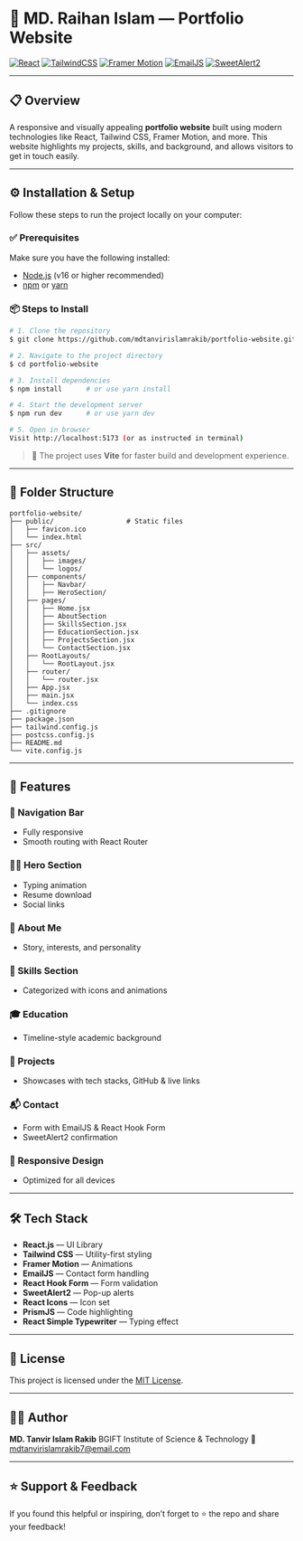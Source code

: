 # 💼 MD. Raihan Islam — Portfolio Website

[![React](https://img.shields.io/badge/React-20232A?style=for-the-badge\&logo=react\&logoColor=61DAFB)](https://reactjs.org/)
[![TailwindCSS](https://img.shields.io/badge/Tailwind_CSS-0EA5E9?style=for-the-badge\&logo=tailwind-css\&logoColor=white)](https://tailwindcss.com/)
[![Framer Motion](https://img.shields.io/badge/Framer_Motion-EF4A8A?style=for-the-badge\&logo=framer\&logoColor=white)](https://www.framer.com/motion/)
[![EmailJS](https://img.shields.io/badge/EmailJS-333333?style=for-the-badge\&logo=email\&logoColor=white)](https://www.emailjs.com/)
[![SweetAlert2](https://img.shields.io/badge/SweetAlert2-F27B9B?style=for-the-badge\&logo=sweetalert2\&logoColor=white)](https://sweetalert2.github.io/)

---


## 📋 Overview

A responsive and visually appealing **portfolio website** built using modern technologies like React, Tailwind CSS, Framer Motion, and more. This website highlights my projects, skills, and background, and allows visitors to get in touch easily.

---

## ⚙️ Installation & Setup

Follow these steps to run the project locally on your computer:

### ✅ Prerequisites

Make sure you have the following installed:

* [Node.js](https://nodejs.org/) (v16 or higher recommended)
* [npm](https://www.npmjs.com/) or [yarn](https://yarnpkg.com/)

### 📦 Steps to Install

```bash
# 1. Clone the repository
$ git clone https://github.com/mdtanvirislamrakib/portfolio-website.git

# 2. Navigate to the project directory
$ cd portfolio-website

# 3. Install dependencies
$ npm install      # or use yarn install

# 4. Start the development server
$ npm run dev      # or use yarn dev

# 5. Open in browser
Visit http://localhost:5173 (or as instructed in terminal)
```

> 🔄 The project uses **Vite** for faster build and development experience.

---

## 📁 Folder Structure

```
portfolio-website/
├── public/                  # Static files
│   ├── favicon.ico
│   └── index.html
├── src/
│   ├── assets/
│   │   ├── images/
│   │   └── logos/
│   ├── components/
│   │   ├── Navbar/
│   │   ├── HeroSection/
│   ├── pages/
│   │   ├── Home.jsx
│   │   ├── AboutSection
│   │   ├── SkillsSection.jsx
│   │   ├── EducationSection.jsx
│   │   ├── ProjectsSection.jsx
│   │   └── ContactSection.jsx
│   ├── RootLayouts/
│   │   └── RootLayout.jsx
│   ├── router/
│   │   └── router.jsx
│   ├── App.jsx
│   ├── main.jsx
│   └── index.css
├── .gitignore
├── package.json
├── tailwind.config.js
├── postcss.config.js
├── README.md
└── vite.config.js
```

---

## 🚀 Features

### 🧭 Navigation Bar

* Fully responsive
* Smooth routing with React Router

### 👨‍💻 Hero Section

* Typing animation
* Resume download
* Social links

### 🙋 About Me

* Story, interests, and personality

### 🧠 Skills Section

* Categorized with icons and animations

### 🎓 Education

* Timeline-style academic background

### 📂 Projects

* Showcases with tech stacks, GitHub & live links

### 📬 Contact

* Form with EmailJS & React Hook Form
* SweetAlert2 confirmation

### 📱 Responsive Design

* Optimized for all devices

---

## 🛠️ Tech Stack

* **React.js** — UI Library
* **Tailwind CSS** — Utility-first styling
* **Framer Motion** — Animations
* **EmailJS** — Contact form handling
* **React Hook Form** — Form validation
* **SweetAlert2** — Pop-up alerts
* **React Icons** — Icon set
* **PrismJS** — Code highlighting
* **React Simple Typewriter** — Typing effect

---

## 📄 License

This project is licensed under the [MIT License](LICENSE).

---

## 👨‍💼 Author

**MD. Tanvir Islam Rakib**
BGIFT Institute of Science & Technology
📧 [mdtanvirislamrakib7@email.com](mailto:mdraihan51674@email.com)  


---

## ⭐ Support & Feedback

If you found this helpful or inspiring, don’t forget to ⭐ the repo and share your feedback!
